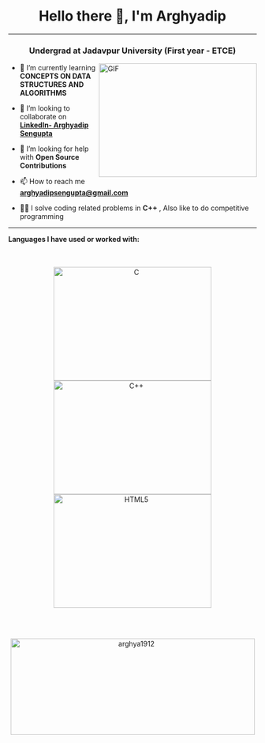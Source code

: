 <h1 align="center">Hello there 👋, I'm Arghyadip </h1>
<hr>
<h3 align="center">Undergrad at Jadavpur University (First year - ETCE) </h3>
<img align="right" alt="GIF" src="https://i2.wp.com/allhtaccess.info/wp-content/uploads/2018/03/programming.gif?fit=1281%2C716&ssl=1" width="320px" height="230" />
</a>


<!--- 🔭 I’m currently working on **MERN STACK , FLUTTER**-->

- 🌱 I’m currently learning **CONCEPTS ON DATA STRUCTURES AND ALGORITHMS**

- 👯 I’m looking to collaborate on **[LinkedIn- Arghyadip Sengupta](https://www.linkedin.com/in/arghyadip-sengupta-497292207/)**

- 🤝 I’m looking for help with **Open Source Contributions**

- 📫 How to reach me **arghyadipsengupta@gmail.com**

- 👨‍💻 I solve coding related problems in **C++** , Also like to do competitive programming



<hr>

**Languages I have used or worked with:** 
<br>
<br>
<br>
<p align="center">
<img alt="C" src="https://upload.wikimedia.org/wikipedia/commons/thumb/1/18/C_Programming_Language.svg/1200px-C_Programming_Language.svg.png" width="320px" height="230"/>
<img alt="C++" src="https://pluralsight.imgix.net/paths/path-icons/c-plus-plus-93c7ddd5cc.png" width="320px" height="230"/>
<img alt="HTML5" src="https://commandlinetechnologies.com/wp-content/uploads/2021/02/All-about-HTML-Full-form-of-HTML-Structure-of-HTML-Application-of-HTML-Online-HTML-course-CommandLine-Technologies.png" width="320px" height="230"/>

</p>


<br>
<br>
<p align="center"><img align="center" src="https://github-readme-stats.vercel.app/api?username=arghya1912&theme=dark&show_icons=true" height="195" width="495" alt="arghya1912" /></p>
